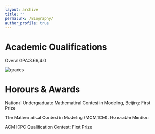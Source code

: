 ```yaml
---
layout: archive
title: ""
permalink: /Biography/
author_profile: true
---
```


Academic Qualifications
======
Overal GPA:3.66/4.0

![grades](https://dukang4655.github.io/images/grades.png)


Horours & Awards
======
National Undergraduate Mathematical Contest in Modeling, Beijing: First Prize

The Mathematical Contest in Modeling (MCM/ICM): Honorable Mention

ACM ICPC Qualification Contest: First Prize

